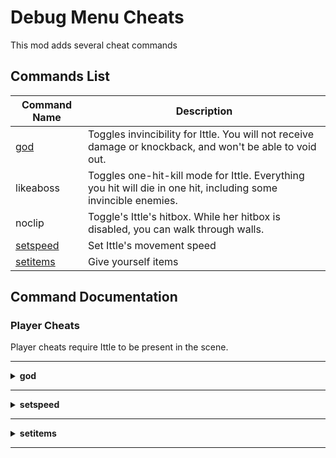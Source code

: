 # Debug Menu Cheats

This mod adds several cheat commands

## Commands List
| Command Name                  | Description |
| ----------------------------- | ----------- |
| [god](#god)                   | Toggles invincibility for Ittle. You will not receive damage or knockback, and won't be able to void out.
| likeaboss                     | Toggles one-hit-kill mode for Ittle. Everything you hit will die in one hit, including some invincible enemies.
| noclip                        | Toggle's Ittle's hitbox. While her hitbox is disabled, you can walk through walls.
| [setspeed](#setspeed) | Set Ittle's movement speed
| [setitems](#setitems)         | Give yourself items

## Command Documentation

### Player Cheats
Player cheats require Ittle to be present in the scene.

___

<details id="god">
<summary><b>god</b></summary>

**Alias(es):**
- `godmode`
</details>

___

<details id="setspeed">
<summary><b>setspeed</b></summary>

**Alias(es):**
- `speed`

**Argument(s):**

| Index | Type    | Explanation |
| ----- | ------- | ----------- |
| 0     | decimal | The amount to multiply Ittle's default speed by

**Examples:**
- `setspeed 2` will double Ittle's default speed
- `speed 1` will reset Ittle's speed to default
- `speed -1` will reverse Ittle's movement directions
</details>

___

<details id="setitems">
<summary><b>setitems</b></summary>

**Alias(es):**
- `giveitems`

**Argument(s):**

| Index | Type   | Explanation |
| ----- | ------ | ----------- |
| 0     | text   | The item to set, the name of the melee item (`stick`, `sword`, `mace`, or `efcs`), or a shorthand for setting multiple (`all`, `dev`, or `none`)
| 1     | number | The level/count for the item

**Flag(s):**

| Flag        | Explanation |
| ----------- | ----------- |
| `--no-save` | Don't save the items to the save file automatically.

**Examples:**
- `setitems ice 4` will give you Ice Ring level 4
- `setitems mace` will give you Fire Mace
- `giveitems melee 0` will give you Stick
- `giveitems all` will give you all items at max (non-dev) level/counts
- `setitems dev --no-save` will give you all items at max level/counts, but it won't save them

<details>
<summary>Accepted values</summary>

| Item name | Aliase(s)        | Level/Count Range |
| --------- | ---------------- | ----------------- |
| stick     |                  |                   |
| firesword | sword            |                   |
| firemace  | mace             |                   |
| efcs      |                  |                   |
| melee     |                  | 0-3               |
| forcewand | force, wand      | 0-4               |
| dynamite  | dyna             | 0-4               |
| icering   | ice, ring        | 0-4               |
| raft      |                  | 0-8               |
| shards    | secretshards     | 0-24              |
| keys      | lockpicks, picks | 0-99              |
| evilkeys  | forbiddenkeys    | 0-4               |
| headband  |                  | 0-3               |
| tome      |                  | 0-3               |
| amulet    |                  | 0-3               |
| chain     |                  | 0-3               |
| tracker   |                  | 0-3               |
| loot      |                  | 0-1               |
</details>
</details>

___